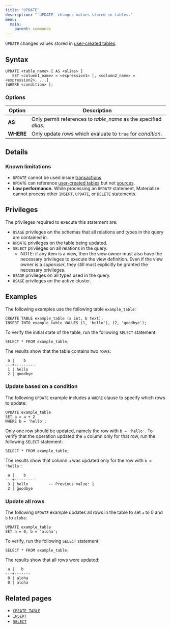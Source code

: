 ```yaml
---
title: "UPDATE"
description: "`UPDATE` changes values stored in tables."
menu:
  main:
    parent: commands
---
```


`UPDATE` changes values stored in [user-created tables](../create-table).

## Syntax

```mzsql
UPDATE <table_name> [ AS <alias> ]
   SET <column1_name> = <expression1> [, <column2_name> = <expression2>, ...]
[WHERE <condition> ];
```

### Options

Option | Description
------|-----
**AS**  | Only permit references to _table_name_ as the specified _alias_.
**WHERE** | Only update rows which evaluate to `true` for _condition_.

## Details

### Known limitations

* `UPDATE` cannot be used inside [transactions](../begin).
* `UPDATE` can reference [user-created tables](../create-table) but not [sources](../create-source).
* **Low performance.** While processing an `UPDATE` statement, Materialize cannot
  process other `INSERT`, `UPDATE`, or `DELETE` statements.

## Privileges

The privileges required to execute this statement are:

- `USAGE` privileges on the schemas that all relations and types in the query are contained in.
- `UPDATE` privileges on the table being updated.
- `SELECT` privileges on all relations in the query.
  - NOTE: if any item is a view, then the view owner must also have the necessary privileges to
    execute the view definition. Even if the view owner is a _superuser_, they still must explicitly be
    granted the necessary privileges.
- `USAGE` privileges on all types used in the query.
- `USAGE` privileges on the active cluster.

## Examples

The following examples use the following table `example_table`:

```mzsql
CREATE TABLE example_table (a int, b text);
INSERT INTO example_table VALUES (1, 'hello'), (2, 'goodbye');
```

To verify the initial state of the table, run the following   `SELECT` statement:

```mzsql
SELECT * FROM example_table;
```

The results show that the table contains two rows:

```
 a |    b
---+---------
 1 | hello
 2 | goodbye
```

### Update based on a condition

The following `UPDATE` example includes a `WHERE` clause to specify which rows
to update:

```mzsql
UPDATE example_table
SET a = a + 2
WHERE b = 'hello';
```

Only one row should be updated, namely the row with `b = 'hello'`. To verify
that the operation updated the `a` column only for that row, run the following
`SELECT` statement:

```mzsql
SELECT * FROM example_table;
```

The results show that column `a` was updated only for the row with `b = 'hello'`:

```
 a |    b
---+---------
 3 | hello         -- Previous value: 1
 2 | goodbye
```

### Update all rows

The following `UPDATE` example updates all rows in the table to set `a` to 0 and
`b` to `aloha`:

```mzsql
UPDATE example_table
SET a = 0, b = 'aloha';
```

To verify, run the following `SELECT` statement:

```mzsql
SELECT * FROM example_table;
```

The results show that all rows were updated:

```
 a |   b
---+-------
 0 | aloha
 0 | aloha
```

## Related pages

- [`CREATE TABLE`](../create-table)
- [`INSERT`](../insert)
- [`SELECT`](../select)
